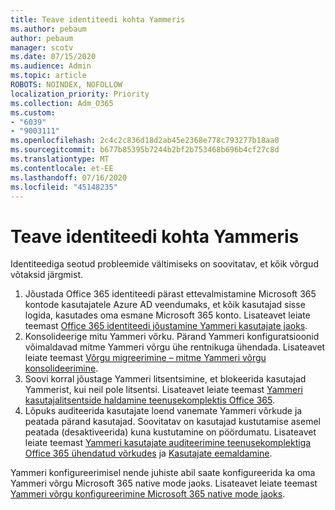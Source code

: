 ```yaml
---
title: Teave identiteedi kohta Yammeris
ms.author: pebaum
author: pebaum
manager: scotv
ms.date: 07/15/2020
ms.audience: Admin
ms.topic: article
ROBOTS: NOINDEX, NOFOLLOW
localization_priority: Priority
ms.collection: Adm_O365
ms.custom:
- "6039"
- "9003111"
ms.openlocfilehash: 2c4c2c836d18d2ab45e2368e778c793277b18aa0
ms.sourcegitcommit: b677b85395b7244b2bf2b753468b696b4cf27c8d
ms.translationtype: MT
ms.contentlocale: et-EE
ms.lasthandoff: 07/16/2020
ms.locfileid: "45148235"
---
```

# <a name="about-identity-in-yammer"></a>Teave identiteedi kohta Yammeris

Identiteediga seotud probleemide vältimiseks on soovitatav, et kõik võrgud võtaksid järgmist.

1. Jõustada Office 365 identiteedi pärast ettevalmistamine Microsoft 365 kontode kasutajatele Azure AD veendumaks, et kõik kasutajad sisse logida, kasutades oma esmane Microsoft 365 konto. Lisateavet leiate teemast [Office 365 identiteedi jõustamine Yammeri kasutajate jaoks](https://docs.microsoft.com/yammer/configure-your-yammer-network/enforce-office-365-identity).
2. Konsolideerige mitu Yammeri võrku. Pärand Yammeri konfiguratsioonid võimaldavad mitme Yammeri võrgu ühe rentnikuga ühendada. Lisateavet leiate teemast [Võrgu migreerimine – mitme Yammeri võrgu konsolideerimine](https://docs.microsoft.com/yammer/configure-your-yammer-network/consolidate-multiple-yammer-networks).
3. Soovi korral jõustage Yammeri litsentsimine, et blokeerida kasutajad Yammerist, kui neil pole litsentsi. Lisateavet leiate teemast [Yammeri kasutajalitsentside haldamine teenusekomplektis Office 365](https://docs.microsoft.com/yammer/manage-yammer-users/manage-yammer-licenses-in-office-365).
4. Lõpuks auditeerida kasutajate loend vanemate Yammeri võrkude ja peatada pärand kasutajad. Soovitatav on kasutajad kustutamise asemel peatada (desaktiveerida) kuna kustutamine on pöördumatu. Lisateavet leiate teemast [Yammeri kasutajate auditeerimine teenusekomplektiga Office 365 ühendatud võrkudes](https://docs.microsoft.com/yammer/manage-yammer-users/audit-users-connected-to-office-365) ja [Kasutajate eemaldamine](https://docs.microsoft.com/yammer/manage-yammer-users/add-block-or-remove-users#remove-users).

Yammeri konfigureerimisel nende juhiste abil saate konfigureerida ka oma Yammeri võrgu Microsoft 365 native mode jaoks. Lisateavet leiate teemast [Yammeri võrgu konfigureerimine Microsoft 365 native mode jaoks](https://docs.microsoft.com/yammer/configure-your-yammer-network/native-mode).